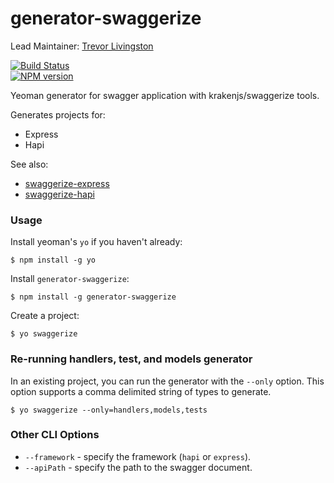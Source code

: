 generator-swaggerize
====================

Lead Maintainer: [Trevor Livingston](https://github.com/tlivings/)  

[![Build Status](https://travis-ci.org/krakenjs/generator-swaggerize.svg?branch=master)](https://travis-ci.org/krakenjs/generator-swaggerize)  
[![NPM version](https://badge.fury.io/js/generator-swaggerize.png)](http://badge.fury.io/js/generator-swaggerize)  


Yeoman generator for swagger application with krakenjs/swaggerize tools.

Generates projects for:
- Express
- Hapi

See also:
- [swaggerize-express](https://github.com/krakenjs/swaggerize-express)
- [swaggerize-hapi](https://github.com/krakenjs/swaggerize-hapi)

### Usage

Install yeoman's `yo` if you haven't already:

```
$ npm install -g yo
```

Install `generator-swaggerize`:

```
$ npm install -g generator-swaggerize
```

Create a project:

```
$ yo swaggerize
```

### Re-running handlers, test, and models generator

In an existing project, you can run the generator with the `--only` option. This option supports a comma delimited string of types to generate.

```
$ yo swaggerize --only=handlers,models,tests
```

### Other CLI Options

- `--framework` - specify the framework (`hapi` or `express`).
- `--apiPath` - specify the path to the swagger document.
